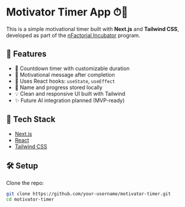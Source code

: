 # Motivator Timer App ⏱💪

This is a simple motivational timer built with **Next.js** and **Tailwind CSS**, developed as part of the [nFactorial Incubator](https://www.nfactorial.com) program.

## 🚀 Features

- 🔢 Countdown timer with customizable duration
- 🎯 Motivational message after completion
- 🧠 Uses React hooks: `useState`, `useEffect`
- 💾 Name and progress stored locally
- 💡 Clean and responsive UI built with Tailwind
- ✨ Future AI integration planned (MVP-ready)

## 🧱 Tech Stack

- [Next.js](https://nextjs.org/)
- [React](https://react.dev/)
- [Tailwind CSS](https://tailwindcss.com/)

## 🛠 Setup

Clone the repo:

```bash
git clone https://github.com/your-username/motivator-timer.git
cd motivator-timer
